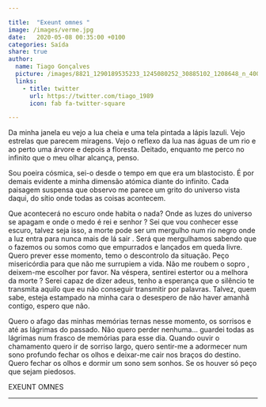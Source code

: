 ```yaml
---

title:  "Exeunt omnes "
image: /images/verme.jpg
date:   2020-05-08 00:35:00 +0100
categories: Saída
share: true
author:
  name: Tiago Gonçalves
  picture: /images/8821_1290189535233_1245080252_30885102_1208648_n_400x400.jpg
  links:
    - title: twitter
      url: https://twitter.com/tiago_1989
      icon: fab fa-twitter-square

---
```

Da minha janela eu vejo a lua cheia e uma tela pintada a lápis lazuli. Vejo estrelas que parecem miragens.
Vejo o reflexo da lua nas águas de um rio e ao perto uma árvore e depois a floresta.
Deitado, enquanto me perco no infinito que o meu olhar alcança, penso.

Sou poeira cósmica, sei-o desde o tempo em que era um blastocisto. É por demais evidente a minha dimensão atómica diante do infinito. Cada paisagem suspensa que observo me parece um grito do universo vista daqui, do sítio onde todas as coisas acontecem.  



Que acontecerá no escuro onde habita o nada? Onde as luzes do universo se apagam e onde o medo é rei e senhor ? Sei que vou conhecer esse escuro, talvez seja isso, a morte pode ser um mergulho num rio negro onde a luz entra para nunca mais de lá sair . Será que mergulhamos sabendo que o fazemos  ou somos como que empurrados e lançados em queda livre.
Quero prever esse momento, temo o descontrolo da situação. Peço misericórdia para que não me surrupiem a vida. Não me roubem o sopro , deixem-me escolher por favor.
Na véspera, sentirei estertor ou a melhora da morte ? Serei capaz de dizer adeus, tenho a esperança que o silêncio te transmita aquilo que eu não conseguir transmitir por palavras. Talvez, quem sabe, esteja estampado na minha cara o desespero de não haver amanhã contigo, espero que não.



Quero o afago das minhas memórias ternas nesse momento, os sorrisos e até as lágrimas do passado. Não quero perder nenhuma… guardei todas as lágrimas num frasco de memórias para esse dia. Quando ouvir o chamamento quero ir de sorriso largo, quero sentir-me a adormecer num sono profundo fechar os olhos e deixar-me cair nos braços do destino.  Quero fechar os olhos e dormir um sono sem sonhos. Se os houver só peço que sejam piedosos.

EXEUNT OMNES

---
